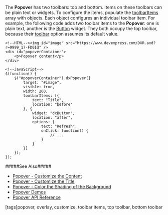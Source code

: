 The **Popover** has two toolbars: top and bottom. Items on these toolbars can be plain text or widgets. To configure the items, populate the [toolbarItems](/api-reference/10%20UI%20Widgets/dxPopup/1%20Configuration/toolbarItems '/Documentation/ApiReference/UI_Widgets/dxPopover/Configuration/toolbarItems/') array with objects. Each object configures an individual toolbar item. For example, the following code adds two toolbar items to the **Popover**: one is plain text, another is the [Button](/concepts/05%20Widgets/Button '/Documentation/Guide/Widgets/Button/') widget. They both occupy the top toolbar, because their [toolbar](/api-reference/10%20UI%20Widgets/dxPopup/1%20Configuration/toolbarItems/toolbar.md '/Documentation/ApiReference/UI_Widgets/dxPopover/Configuration/toolbarItems/#toolbar') option assumes its default value.

    <!--HTML--><img id="image" src="https://www.devexpress.com/DXR.axd?r=9999_17-FD0Id" />
    <div id="popoverContainer">
        <p>Popover content</p>
    </div>

<!---->

    <!--JavaScript-->
    $(function() {
        $("#popoverContainer").dxPopover({
            target: "#image",
            visible: true,
            width: 200,
            toolbarItems: [{
                text: "Title",
                location: "before"
            }, {
                widget: "dxButton",
                location: "after",
                options: { 
                    text: "Refresh", 
                    onClick: function() {
                        // ...
                    }
                }
            }]
        });
    });

#####See Also#####
- [Popover - Customize the Content](/concepts/05%20Widgets/Popover/05%20Customize%20the%20Appearance/05%20Customize%20the%20Content.md '/Documentation/Guide/Widgets/Popover/Customize_the_Appearance/Customize_the_Content/')
- [Popover - Customize the Title](/concepts/05%20Widgets/Popover/05%20Customize%20the%20Appearance/10%20Customize%20the%20Title.md '/Documentation/Guide/Widgets/Popover/Customize_the_Appearance/Customize_the_Title/')
- [Popover - Color the Shading of the Background](/concepts/05%20Widgets/Popover/05%20Customize%20the%20Appearance/30%20Color%20the%20Shading%20of%20the%20Background.md '/Documentation/Guide/Widgets/Popover/Customize_the_Appearance/Color_the_Shading_of_the_Background/')
- [Popover Demos](https://js.devexpress.com/Demos/WidgetsGallery/#demo/dialogs_and_notifications-popover-overview)
- [Popover API Reference](/api-reference/10%20UI%20Widgets/dxPopover '/Documentation/ApiReference/UI_Widgets/dxPopover/')

[tags]popover, overlay, customize, toolbar items, top toolbar, bottom toolbar